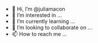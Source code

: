 - 👋 Hi, I’m @juliamacon
- 👀 I’m interested in ...
- 🌱 I’m currently learning ...
- 💞️ I’m looking to collaborate on ...
- 📫 How to reach me ...

<!---
juliamacon/juliamacon is a ✨ special ✨ repository because its `README.md` (this file) appears on your GitHub profile.
You can click the Preview link to take a look at your changes.
--->
